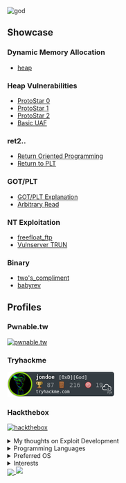 ![god](https://media1.tenor.com/images/bbd72681f518f79ad7e74edbf6f14379/tenor.gif?itemid=17454568)

## Showcase
### Dynamic Memory Allocation
  - [heap](https://github.com/0xmanjoos/Exploit-Development/blob/main/HEAP/dynamic_memory/README.md)

### Heap Vulnerabilities
  - [ProtoStar 0](https://github.com/0xmanjoos/Exploit-Development/tree/main/HEAP/protostar/heap0)
  - [ProtoStar 1](https://github.com/0xmanjoos/Exploit-Development/tree/main/HEAP/protostar/heap1)
  - [ProtoStar 2](https://github.com/0xmanjoos/Exploit-Development/tree/main/HEAP/protostar/heap2)
  - [Basic UAF](https://github.com/0xmanjoos/Exploit-Development/tree/main/HEAP/UAF/BASIC)

### ret2..
  - [Return Oriented Programming](https://github.com/0xmanjoos/Exploit-Development/tree/main/ret2/ROP)
  - [Return to PLT](https://github.com/0xmanjoos/Exploit-Development/tree/main/ret2/ret2plt)

### GOT/PLT
  - [GOT/PLT Explanation](https://github.com/0xmanjoos/Exploit-Development/tree/main/fmt_bug/GOT-PLT)
  - [Arbitrary Read](https://github.com/0xmanjoos/Exploit-Development/tree/main/fmt_bug/read)

### NT Exploitation
  - [freefloat_ftp](https://github.com/0xmanjoos/Exploit-Development/tree/main/freefloat_ftp)
  - [Vulnserver TRUN](https://github.com/0xmanjoos/Exploit-Development/tree/main/vulnserver/TRUN)
### Binary
  - [two's_compliment](https://github.com/0xmanjoos/Exploit-Development/tree/main/binary/two's_compliment)
  - [babyrev](https://github.com/0xmanjoos/Exploit-Development/blob/main/ctf/foobarCTF/rev/babyrev/README.md)


## Profiles

### Pwnable.tw
[![pwnable.tw](./path/to/profile)](https://pwnable.tw/user/28923)


### Tryhackme
[ ![tryhackme](./icon/jondoe.png) ](https://tryhackme.com/p/jondoe)


### Hackthebox
[ ![hackthebox](https://www.hackthebox.eu/badge/image/361358)](https://www.hackthebox.eu/home/users/profile/361358)

<details>
<summary>My thoughts on Exploit Development</summary>
<br>
<b>

```
+-----------------------------------------------------------------------+
|                         Exploit Development                           |
+-----------------------------------------------------------------------+

why?

i ask myself this question a lot, it just pops up in my head from time to time

why learn exploit development?
why slam your head against the wall day after day attempting to understand memory exploitation?
why not just follow in everybody else's footsteps and attack the much simpler web app?
Heres a list I created explaining my though process, a quick heads up, im not skilled in any sense of
that word, im not here to judge you, to put you below me, or to flex my superior interests, im just
a guy with an opinion, anyways, here goes.

1. You are unique, specialized, and valuable. There will always be a better web app pentester out
there, now that statement goes for exploit development as well, im not so niave to think that im 
going to be the best there ever was. I am just simply stating the fact that knowing, understanding, 
and taking the time to learn, play and create exploits is extremely unique. The majority will have 
given up and chosen to fuzz some directories or enter obscure obfuscated javascript into some input box
somewhere. If you decide to stick with exploit development, it will be exponentially harder, but you will
be much much more valuable. 
if you're good at it that is..

2. Power. im a retard so i love the thought of being powerful, and dangerous. That is the mindset
of a child, i am fully aware. Now you may be thinking, "haha little kid playing with linux binaries
haha who the fuck does he think he is?". I get that, the voice in my head tells me that too, im just
playing with miniature binaries that are basically meant to be exploitable, thats the least practical
thing anyones every heard of. At least with web app pentesting you are able to learn practical
knowledge right?

Wrong... kind of?

I will admit that 100 percent of all binary exploitation challenges are impractical, the only practical
thing about them is that they are practically useless. But thats not the point, the point was to LEARN
something, the point was to build on your knowledge of exploitation scenarios and techniques.
To allow you to stumble upon a vulnerability and have the capability to exploit it.
The point of binary exploitation(to me at least) is to be able to play with practical exploitation
scenarios with minimally sized binaries, without needing to fuzz for the vulnerability(some could see
as bad), on an easy to use operating system!

Even linux exploitation is worth it!, you might be thinking that ive gone insane but hear me out here.
To me, an 0day is an 0day, the recent sudo heap vulnerability was huge, it got everyones attention due
to the severity of it, and that was a linux exploit. No matter the operating system, no matter the
program, enviroment, or technique. Any exploit that allows arbitrary code execution will be powerful.

Now lets get back into why exploit development over web hacking?
Like i said, the main goal of everything is to get code execution right?
Web app are MUCH easier to get code execution out of, the difference in skill is drastically different!
if web is 50% easier than exploit development
and you can find for RCE's with half the time and half the effort then why learn exploit development??

One reason, and one reason only...

A target i am attempting to pwn will not be running a web server on their computer :)
Like i said, im a naive and incompetent child, i have the mindset of one as well, but thats just
how i think, this is my thought process.

Lets say for example, browser exploitation, that is a piece of (practically)exploitable software
Imagine what you could do, with a browser exploit, i, personally, have thought up a few scenarios:

1. Sell it, get rid of it in exchange for money, maybe zerodium, some shady third party, or a nation state

2. Use it in collaboration with some malware devs in china or russia, and distribute their malware with it

3. Hoard it, save it, keep it and maybe one day somebody will piss you off enough to the point where
you feel the need to unleash it

4. Be a good samaritan and either sell it to whichever company owns the software, or publicly release it
and their lawyers swarm you.

What im trying to get at, is that in terms of an exploit, it is essentially a nuclear weapon
Even if you were to achieve an RCE on a web server, given if they were a large enough corporation they
would have containerized the entire thing, built it all on docker or kubernetes, no way you'd be able
to walk away with anything. Their EDR's would pinpoint you before you even got the chance to enumerate

Would you rather learn how to make a weapon capable of taking on anything in the world, or learning how
to pierce the upper layer to a multi layered corporation, unable to do anything else but squirm?

Yea, doesnt sound so enticing does it?

I also hear this question being asked a lot, "is memory corruption dying?". You obviously know my answer
to this question, but let me give you some evidence to back this up. The use of low level languages like
c will never die. There will always be a demand for efficient memory management and c's simplicity, maturity,
and it's community has grown to the point where I personally believe a new c programming language will not be
possible.

This is due to the nature of something being "low level", the need
for operating systems, fast and efficient compilers/engines, custom memory management, and low
level data maniplutation will never end. Some examples of this sophisticated, mature, and efficient 
system will always hold up is that of dynamic memory optimization. Linux has taken massive strides to 
optimize ptmalloc's performance and reduce overhead. The same cannot be said for windows, though who knows 
what their doing over at Microsoft closed source incorporated. No fun allowed in that operating system!!, its 
only for lame people who dont care about efficiency!!

Obviously, these optimizations require security, and a valid argument against my point is, "modern computer systems
are reaching the point to where these once heavy and bloated security implementations cause little to no overhead".
I agree with this statement, the faster and stronger our systems become, the less need there is for efficiency, and so
more binary protections will be introduced. I believe that there will always be a new technique, to bypass a new mitigation.
Thats the way its been for 20 to 30 years, and i believe that it will stay that way. Were long past the days of a simple
stack overflow, and everybody who is interested in this field knows that. Of course, the security researchers that have been
in the loop over the years will be able to catch up and learn these new techniques, but that isnt the same for someone
just starting out in the field. The more mitigations, the higher the bar of entry becomes, and I think that this is a valid
point.

Another problem with memory corruption exploitation i hear getting tossed around is, "there will reach a point in time where
zero day vulnerabilities are no longer worth it any more, where more human intelligence options become more worthwhile". 
This is the dumbest thing i have ever heard in my life. Zerodays are essentially atomic bombs in the cyber space, that is like
saying, "oh yea, one day hostile nation states like north korea will no longer create nuclear missiles because it costs too much".

????????

dumbest thing ive ever heard in my life, that is null and void. I 100 percent firmly believe in the fact that nation states will
be willing to spend that kind of money for targeted attacks. "Human Intelligence" is going to get you nowhere if you are attacking
a high profile target. Man its like saying, yo you got ur 0day?, nah man i didnt buy it, too costly. Lets just shoot bill gates an
email asking him to click a link eh?, OH GREAT IDEA, WONDERFUL IDEA YOURE THE BRIGHTEST MIND OF THE 20th CENTURY!

3. Last and final reason, this one is the most important out of ALL OF THESE
it is fun, it is just plain and simple fun. I am having the most fun freaking out over some strange
behaviour that is going on within a binary. I enjoy that feeling of finally comprehending the
incomprehensible, it is the greatest feeling in the world. The main reason you should do something
is that you enjoy it, if you enjoy something, you will obviously find reasons in why that thing you
enjoy doing so much is superior to everything else. It is similar to people's favorite linux
distributions, when it comes down to it, there is literally no difference. It all just comes down to
reliability and preference, if you love doing something then do it, that is all.

EOF
```
</b>
</details>

<details>
<summary>Programming Languages</summary>
<br>
  
<img alt="C++" src="https://img.shields.io/badge/c++%20-%2300599C.svg?&style=for-the-badge&logo=c%2B%2B&ogoColor=white"/>
  
<img alt="Python" src="https://img.shields.io/badge/python%20-%2314354C.svg?&style=for-the-badge&logo=python&logoColor=white"/>

<img alt="Go" src="https://img.shields.io/badge/go-%2300ADD8.svg?&style=for-the-badge&logo=go&logoColor=white"/>

<img alt="C" src="https://img.shields.io/badge/c%20-%2300599C.svg?&style=for-the-badge&logo=c&logoColor=white"/>

</details>

<details>
<summary>Preferred OS </summary>
<br>
<img src="https://img.shields.io/badge/Manjaro%20-grey?style=for-the-badge&logo=Manjaro">
<img src="https://img.shields.io/badge/Windows-0078D6?style=for-the-badge&logo=windows&logoColor=white" />
</details>

<details>
<summary>Interests</summary>
<br>
<b>
  
Exploit Development
  
Reverse Engineering

Computer Science

Malware Development

</b>
</details>

<a href="https://github.com/0xmanjoos">
  <img align="center" src="https://github-readme-stats.vercel.app/api/top-langs/?username=0xmanjoos&title_color=ffffff&text_color=c9cacc&icon_color=2bbc8a&bg_color=1d1f21">
</a>
<img src="https://github-readme-stats.vercel.app/api?username=0xmanjoos&show_icons=true&line_height=27&count_private=true&title_color=ffffff&text_color=c9cacc&icon_color=2bbc8a&bg_color=1d1f21">
